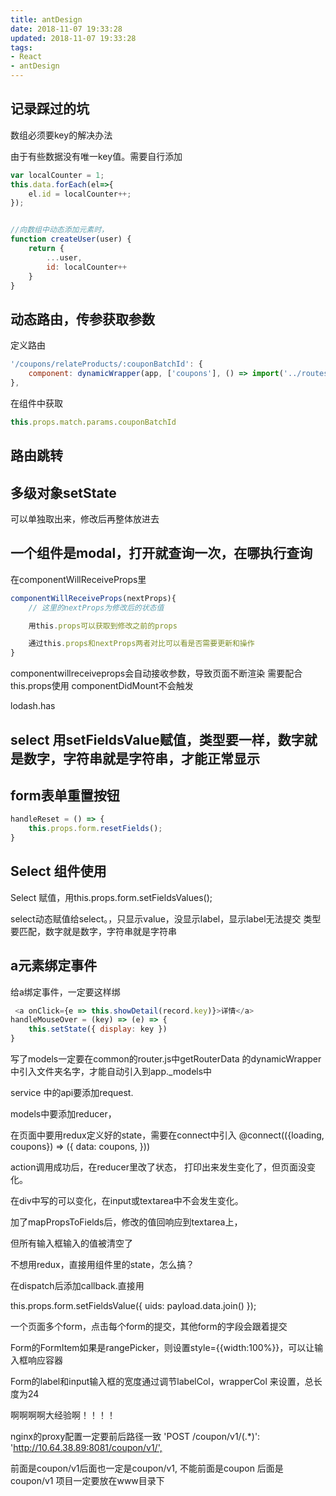 ```yaml
---
title: antDesign
date: 2018-11-07 19:33:28
updated: 2018-11-07 19:33:28
tags:
- React
- antDesign
---
```


## 记录踩过的坑

数组必须要key的解决办法

由于有些数据没有唯一key值。需要自行添加

```js
var localCounter = 1;
this.data.forEach(el=>{
    el.id = localCounter++;
});


//向数组中动态添加元素时，
function createUser(user) {
    return {
        ...user,
        id: localCounter++
    }
}
```

## 动态路由，传参获取参数

定义路由

```js
'/coupons/relateProducts/:couponBatchId': {
    component: dynamicWrapper(app, ['coupons'], () => import('../routes/Coupons/RelateProducts'))
},
```

在组件中获取

```js
this.props.match.params.couponBatchId
```

## 路由跳转

## 多级对象setState

可以单独取出来，修改后再整体放进去

## 一个组件是modal，打开就查询一次，在哪执行查询

在componentWillReceiveProps里

```js
componentWillReceiveProps(nextProps){
    // 这里的nextProps为修改后的状态值

    用this.props可以获取到修改之前的props

    通过this.props和nextProps两者对比可以看是否需要更新和操作
}
```

componentwillreceiveprops会自动接收参数，导致页面不断渲染
需要配合this.props使用
componentDidMount不会触发

lodash.has

## select 用setFieldsValue赋值，类型要一样，数字就是数字，字符串就是字符串，才能正常显示

## form表单重置按钮

```js
handleReset = () => {
    this.props.form.resetFields();
}
```

## Select 组件使用

Select 赋值，用this.props.form.setFieldsValues();

select动态赋值给select。，只显示value，没显示label，显示label无法提交
类型要匹配，数字就是数字，字符串就是字符串

## a元素绑定事件

给a绑定事件，一定要这样绑

```js
 <a onClick={e => this.showDetail(record.key)}>详情</a>
handleMouseOver = (key) => (e) => {
    this.setState({ display: key })
}
```

写了models一定要在common的router.js中getRouterData
的dynamicWrapper
中引入文件夹名字，才能自动引入到app._models中

service 中的api要添加request.

models中要添加reducer，

在页面中要用redux定义好的state，需要在connect中引入
@connect(({loading, coupons}) => ({
    data: coupons,
}))

action调用成功后，在reducer里改了状态， 打印出来发生变化了，但页面没变化。

在div中写的可以变化，在input或textarea中不会发生变化。

加了mapPropsToFields后，修改的值回响应到textarea上，

但所有输入框输入的值被清空了

不想用redux，直接用组件里的state，怎么搞？

在dispatch后添加callback.直接用

this.props.form.setFieldsValue({
    uids: payload.data.join()
});

 一个页面多个form，点击每个form的提交，其他form的字段会跟着提交

Form的FormItem如果是rangePicker，则设置style={{width:100%}}，可以让输入框响应容器

Form的label和input输入框的宽度通过调节labelCol，wrapperCol
来设置，总长度为24

啊啊啊啊大经验啊！！！！

nginx的proxy配置一定要前后路径一致
    'POST /coupon/v1/(.*)': '<http://10.64.38.89:8081/coupon/v1/',>

前面是coupon/v1后面也一定是coupon/v1,
不能前面是coupon 后面是coupon/v1
项目一定要放在www目录下
